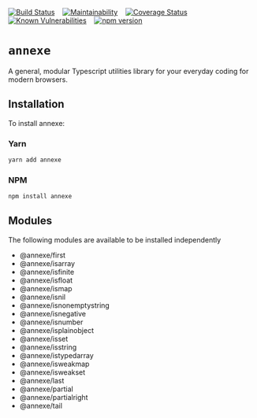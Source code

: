 [![Build Status](https://travis-ci.com/heyjul3s/annexe.svg?branch=master)](https://travis-ci.com/heyjul3s/annexe)&nbsp;&nbsp;&nbsp;&nbsp;[![Maintainability](https://api.codeclimate.com/v1/badges/daa1123940bf3e771d42/maintainability)](https://codeclimate.com/github/heyjul3s/annexe/maintainability)&nbsp;&nbsp;&nbsp;&nbsp;[![Coverage Status](https://coveralls.io/repos/github/heyjul3s/annexe/badge.svg?branch=master)](https://coveralls.io/github/heyjul3s/annexe?branch=master)&nbsp;&nbsp;&nbsp;&nbsp;[![Known Vulnerabilities](https://snyk.io/test/github/heyjul3s/annexe/badge.svg)](https://snyk.io/test/github/{heyjul3s}/{annexe})&nbsp;&nbsp;&nbsp;&nbsp;[![npm version](https://badge.fury.io/js/annexe.svg)](https://badge.fury.io/js/annexe)

# `annexe`

A general, modular Typescript utilities library for your everyday coding for modern browsers.

## Installation

To install annexe:

### Yarn

```sh
yarn add annexe
```

### NPM

```sh
npm install annexe
```

## Modules

The following modules are available to be installed independently

- @annexe/first
- @annexe/isarray
- @annexe/isfinite
- @annexe/isfloat
- @annexe/ismap
- @annexe/isnil
- @annexe/isnonemptystring
- @annexe/isnegative
- @annexe/isnumber
- @annexe/isplainobject
- @annexe/isset
- @annexe/isstring
- @annexe/istypedarray
- @annexe/isweakmap
- @annexe/isweakset
- @annexe/last
- @annexe/partial
- @annexe/partialright
- @annexe/tail
